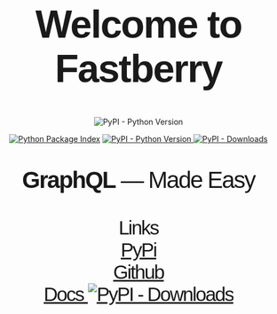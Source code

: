 <h1 style="font-size: 5em; letter-spacing: -2px; font-family: Georgia, sans-serif;" align="center">
	Welcome to <strong>Fastberry</strong>
</h1>

<p align="center">
    <img alt="PyPI - Python Version" src="docs/img/fastberry.png" />
</p>

<p align="center">
	<a href="https://pypi.org/project/fastberry/" target="_blank"><img 
		src="https://img.shields.io/pypi/v/fastberry" 
		alt="Python Package Index"
		/></a>
	<a href="https://pypi.org/project/fastberry/" target="_blank">
	<img alt="PyPI - Python Version" src="https://img.shields.io/pypi/pyversions/fastberry" />
	</a>
	<a href="https://pypistats.org/packages/fastberry" target="_blank">
	<img alt="PyPI - Downloads" src="https://img.shields.io/pypi/dm/fastberry" />
	</a>
</p>

<p align="center" style="font-size: 3em; letter-spacing: -2px; font-family: Georgia, sans-serif;">
	<strong>GraphQL</strong> — Made Easy
</p>

<p align="center" style="font-size: 2.5em; letter-spacing: -2px; font-family: Georgia, sans-serif;" >
	Links 
	<br>
	<a href="https://pypi.org/project/fastberry" target="_blank">
	PyPi
	</a>
	<br>
	<a href="https://github.com/hlop3z/fastberry" target="_blank">
	Github
	</a>
	<br>
	<a href="https://hlop3z.github.io/fastberry/" target="_blank">
	Docs
	<img alt="PyPI - Downloads" src="docs/img/docs.png" />
	</a>
</p>
